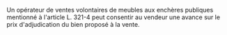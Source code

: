 Un opérateur de ventes volontaires de meubles aux enchères publiques mentionné à l'article L. 321-4 peut consentir au vendeur une avance sur le prix d'adjudication du bien proposé à la vente.


  

  
